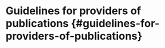 # Guidelines for providers of publications {#guidelines-for-providers-of-publications}

<!-- toc -->